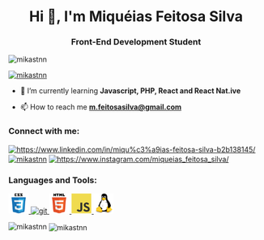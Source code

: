 <h1 align="center">Hi 👋, I'm Miquéias Feitosa Silva</h1>
<h3 align="center">Front-End Development Student</h3>

<p align="left"> <img src="https://komarev.com/ghpvc/?username=mikastnn&label=Profile%20views&color=0e75b6&style=flat" alt="mikastnn" /> </p>

<p align="left"> <a href="https://github.com/ryo-ma/github-profile-trophy"><img src="https://github-profile-trophy.vercel.app/?username=mikastnn" alt="mikastnn" /></a> </p>

- 🌱 I’m currently learning **Javascript, PHP, React and React Nat.ive**

- 📫 How to reach me **m.feitosasilva@gmail.com**

<h3 align="left">Connect with me:</h3>
<p align="left">
<a href="https://linkedin.com/in/https://www.linkedin.com/in/miqu%c3%a9ias-feitosa-silva-b2b138145/" target="blank"><img align="center" src="https://cdn.jsdelivr.net/npm/simple-icons@3.0.1/icons/linkedin.svg" alt="https://www.linkedin.com/in/miqu%c3%a9ias-feitosa-silva-b2b138145/" height="30" width="40" /></a>
<a href="https://stackoverflow.com/users/mikastnn" target="blank"><img align="center" src="https://cdn.jsdelivr.net/npm/simple-icons@3.0.1/icons/stackoverflow.svg" alt="mikastnn" height="30" width="40" /></a>
<a href="https://instagram.com/https://www.instagram.com/miqueias_feitosa_silva/" target="blank"><img align="center" src="https://cdn.jsdelivr.net/npm/simple-icons@3.0.1/icons/instagram.svg" alt="https://www.instagram.com/miqueias_feitosa_silva/" height="30" width="40" /></a>
</p>

<h3 align="left">Languages and Tools:</h3>
<p align="left"> <a href="https://www.w3schools.com/css/" target="_blank"> <img src="https://raw.githubusercontent.com/devicons/devicon/master/icons/css3/css3-original-wordmark.svg" alt="css3" width="40" height="40"/> </a> <a href="https://git-scm.com/" target="_blank"> <img src="https://www.vectorlogo.zone/logos/git-scm/git-scm-icon.svg" alt="git" width="40" height="40"/> </a> <a href="https://www.w3.org/html/" target="_blank"> <img src="https://raw.githubusercontent.com/devicons/devicon/master/icons/html5/html5-original-wordmark.svg" alt="html5" width="40" height="40"/> </a> <a href="https://developer.mozilla.org/en-US/docs/Web/JavaScript" target="_blank"> <img src="https://raw.githubusercontent.com/devicons/devicon/master/icons/javascript/javascript-original.svg" alt="javascript" width="40" height="40"/> </a> <a href="https://www.linux.org/" target="_blank"> <img src="https://raw.githubusercontent.com/devicons/devicon/master/icons/linux/linux-original.svg" alt="linux" width="40" height="40"/> </a> </p>

<p><img align="left" src="https://github-readme-stats.vercel.app/api/top-langs?username=mikastnn&show_icons=true&locale=en&layout=compact" alt="mikastnn" /></p>

<p>&nbsp;<img align="center" src="https://github-readme-stats.vercel.app/api?username=mikastnn&show_icons=true&locale=en" alt="mikastnn" /></p>
